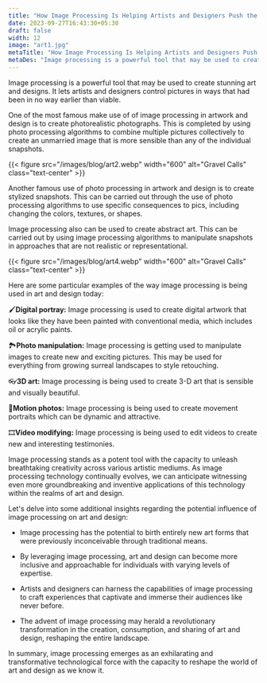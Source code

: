 ```yaml
---
title: "How Image Processing Is Helping Artists and Designers Push the Boundaries of Creativity"
date: 2023-09-27T16:43:30+05:30
draft: false
width: 12
image: "art1.jpg"
metaTitle: "How Image Processing Is Helping Artists and Designers Push the Boundaries of Creativity | Open cv Courses"
metaDes: "Image processing is a powerful tool that may be used to create stunning art and designs. It lets  artists and designers control pictures in ways that had been in no way earlier than viable. | Art | Design"
---
```


Image processing is a powerful tool that may be used to create stunning art and designs. It lets  artists and designers control pictures in ways that had been in no way earlier than viable. <!--more-->

One of the most famous make use of of image processing in artwork and design is to create photorealistic photographs. This is completed by using photo processing algorithms to combine multiple pictures collectively to create an unmarried image that is more sensible than any of the individual snapshots. 

{{< figure src="/images/blog/art2.webp" width="600" alt="Gravel Calls" class="text-center" >}}

Another famous use of photo processing in artwork and design is to create stylized snapshots. This can be carried out through the use of photo processing algorithms to use specific consequences to pics, including changing the colors, textures, or shapes.

Image processing also can be used to create abstract art. This can be carried out by using image processing algorithms to manipulate snapshots in approaches that are not realistic or representational.

{{< figure src="/images/blog/art4.webp" width="600" alt="Gravel Calls" class="text-center" >}}

Here are some particular examples of the way image processing is being used in art and design today:

 🖌️**Digital portray:** Image processing is used to create digital artwork that looks like they have been painted with conventional media, which includes oil or acrylic paints.

 🏞️**Photo manipulation:** Image processing is getting used to manipulate images to create new and exciting pictures. This may be used for everything from growing surreal landscapes to style retouching.

👓**3D art:** Image processing is being used to create 3-D art that is sensible and visually beautiful.

🎥**Motion photos:** Image processing is being used to create movement portraits which can be dynamic and attractive.

🎞️**Video modifying:** Image processing is being used to edit videos to create new and interesting testimonies.

Image processing stands as a potent tool with the capacity to unleash breathtaking creativity across various artistic mediums. As image processing technology continually evolves, we can anticipate witnessing even more groundbreaking and inventive applications of this technology within the realms of art and design.

Let's delve into some additional insights regarding the potential influence of image processing on art and design:

- Image processing has the potential to birth entirely new art forms that were previously inconceivable through traditional means.

- By leveraging image processing, art and design can become more inclusive and approachable for individuals with varying levels of expertise.

- Artists and designers can harness the capabilities of image processing to craft experiences that captivate and immerse their audiences like never before.

- The advent of image processing may herald a revolutionary transformation in the creation, consumption, and sharing of art and design, reshaping the entire landscape.

In summary, image processing emerges as an exhilarating and transformative technological force with the capacity to reshape the world of art and design as we know it.

